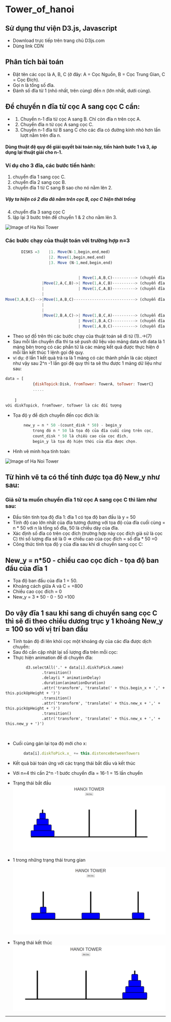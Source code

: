 ﻿# Tower_of_hanoi
## Sử dụng thư viện D3.js, Javascript
* Download trực tiếp trên trang chủ D3js.com
* Dùng link CDN
## Phân tích bài toán
* Đặt tên các cọc là A, B, C (ở đây: A = Cọc Nguồn, B = Cọc Trung Gian, C = Cọc Đích).
* Gọi n là tổng số đĩa.
* Đánh số đĩa từ 1 (nhỏ nhất, trên cùng) đến n (lớn nhất, dưới cùng).
## Để chuyển n đĩa từ cọc A sang cọc C cần:
* 1. Chuyển n-1 đĩa từ cọc A sang B. Chỉ còn đĩa n trên cọc A.
* 2. Chuyển đĩa n từ cọc A sang cọc C.
* 3. Chuyển n-1 đĩa từ B sang C cho các đĩa có đường kính nhỏ hơn lần lượt nằm trên đĩa n.
#### Dùng thuật đệ quy để giải quyết bài toán này, tiến hành bước 1 và 3, áp dụng lại thuật giải cho n-1.
### Ví dụ cho 3 đĩa, các bước tiến hành:
1. chuyển đĩa 1 sang cọc C.
2. chuyển đĩa 2 sang cọc B.
3. chuyển đĩa 1 từ C sang B sao cho nó nằm lên 2.
##### Vậy ta hiện có 2 đĩa đã nằm trên cọc B, cọc C hiện thời trống
4. chuyển đĩa 3 sang cọc C
5. lặp lại 3 bước trên để chuyển 1 & 2 cho nằm lên 3.

![Image of Ha Noi Tower](Tower_of_Hanoi.gif)

### Các bước chạy của thuật toán với trường hợp n=3
 ```javascript 
        DISKS =3    |1. Move(N-1,begin,end,med)
                    |2. Move(1,begin,med,end)
                    |3. Move (N-1,med,begin,end)
```
```javascript
                    
                                | Move(1,A,B,C)----------> (chuyển đĩa từ A -> C)(1)
                |Move(2,A,C,B)->| Move(1,A,C,B)----------> (chuyển đĩa từ A -> B)(2)
                |               | Move(1,C,A,B)----------> (chuyển đĩa từ C -> B)(3)
                |
Move(3,A,B,C)-->|Move(1,A,B,C)---------------------------> (chuyển đĩa từ A -> C)(4)
                | 
                |               
                |Move(2,B,A,C)->| Move(1,B,C,A)----------> (chuyển đĩa từ B -> A)(5)
                                | Move(1,B,A,C)----------> (chuyển đĩa từ B -> C)(6)
                                | Move(1,A,B,C)----------> (chuyển đĩa từ A -> C)(7)
```


* Theo sơ đồ trên thì các bước chạy của thuật toán sẽ đi từ (1)..->(7)
* Sau mỗi lần chuyển đĩa thì ta sẽ push dữ liệu vào mảng data với data là 1 mảng bên trong có các phần tử là các mảng kết quả được thực hiện ở mỗi lần kết thúc 1 lệnh gọi đệ quy.
* ví dụ: ở lần 1 kết quả trả ra là 1 mảng có các thành phần là các object như vậy sau 2^n -1 lần gọi đệ quy thì ta sẽ thu được 1 mảng dữ liệu như sau:
```javascript
data = [
            {diskTopick:Disk, fromTower: TowerA, toTower: TowerC}
            .....

    ]
với diskTopick, fromTower, toTower là các đối tượng
```

* Tọa độ y để dịch chuyển đến cọc đích là: 
```javascript
        new_y = n * 50 -(count_disk * 50) - begin_y  
            trong đó n * 50 là tọa độ của đĩa cuối cùng trên cọc, 
            count_disk * 50 là chiều cao của cọc đích, 
            begin_y là tọa độ hiện thời của đĩa được chọn.
```
* Hình vẽ minh họa tính toán:


![Image of Ha Noi Tower](IMG_2649.JPG)

## Từ hình vẽ ta có thể tính được tọa độ New_y như sau:
### Giả sử ta muốn chuyển đĩa 1 từ cọc A sang cọc C thì làm như sau:
* Đầu tiên tính tọa độ đĩa 1: đĩa 1 có tọa độ ban đầu là y = 50
* Tính độ cao lớn nhất của đĩa tương đương với tọa độ của đĩa cuối cùng = n * 50
với n là tổng số đĩa, 50 là chiều dày của đĩa.
* Xác định số đĩa có trên cọc đích (trường hợp này cọc đích giả sử là cọc C) thì số lượng đĩa sẽ là 0 => chiều cao của cọc đích = số đĩa * 50 =0
* Công thức tính tọa độ y của đĩa sau khi di chuyển sang cọc C: 
## New_y = n*50 - chiều cao cọc đích - tọa độ ban đầu của đĩa 1
- Tọa độ ban đầu của đĩa 1 = 50.
- Khoảng cách giữa A và C =  +800
- Chiều cao cọc đích = 0
- New_y = 3 * 50 - 0 - 50 =100
## Do vậy đĩa 1 sau khi sang di chuyển sang cọc C thì sẽ đi theo chiều dương trục y 1 khoảng New_y = 100 so với vị trí ban đầu

* Tính toán độ đi lên khỏi cọc một khoảng dy của các đĩa được dịch chuyển:  
* Sau đó cần cập nhật lại số lượng đĩa trên mỗi cọc: 
* Thực hiện animation để di chuyển đĩa:
```javascript4
         d3.selectAll('.' + data[i].diskToPick.name)
                .transition()
                .delay(i * animationDelay)
                .duration(animationDuration)
                .attr('transform', 'translate(' + this.begin_x + ',' + this.pickUpHeight + ')')
                .transition()
                .attr('transform', 'translate(' + this.new_x + ',' + this.pickUpHeight + ')')
                .transition()
                .attr('transform', 'translate(' + this.new_x + ',' + this.new_y + ')')

                       
```
* Cuối cùng gán lại tọa độ mới cho x: 
```javascript
        data[i].diskToPick.x_ += this.distenceBetweenTowers
```
* Kết quả bài toán ứng với các trạng thái bắt đầu và kết thúc
* Với n=4 thì cần 2^n -1 bước chuyển đĩa = 16-1 = 15 lần chuyển
* Trạng thái bắt đầu
    ![Image of Ha Noi Tower](batdau.png)

* 1 trong những trạng thái trung gian

    ![Image of Ha Noi Tower](trunggian.png)

* Trạng thái kết thúc
    ![Image of Ha Noi Tower](ketthuc.png)
--------------------------------------------














